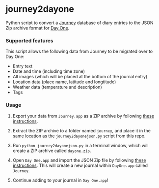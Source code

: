 # journey2dayone
Python script to convert a [Journey](https://journey.cloud) database of diary entries to the JSON Zip archive format for [Day One](https://dayoneapp.com). 

### Supported features
This script allows the following data from Journey to be migrated over to Day One:

* Entry text
* Date and time (including time zone)
* All images (which will be placed at the bottom of the journal entry)
* Location data (place name, latitude and longtitude)
* Weather data (temperature and description)
* Tags

### Usage
1. Export your data from `Journey.app` as a ZIP archive by following [these instructions](https://help.journey.cloud/en/article/archive-journal-entries-to-zip-format-v6dsvi/).

2. Extract the ZIP archive to a folder named `journey`, and place it in the same location as the `journey2dayonejson.py` script from this repo.

3. Run `python journey2dayonejson.py` in a terminal window, which will create a ZIP archive called `dayone.zip`.

4. Open `Day One.app` and import the JSON Zip file by following [these instructions](https://help.dayoneapp.com/en/articles/1694437-importing-data-to-day-one). This will create a new journal within `DayOne.app` called `Journey`.

5. Continue adding to your journal in `Day One.app`!
